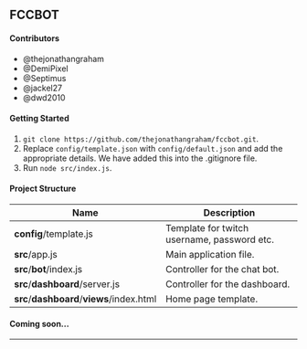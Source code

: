 ## FCCBOT

#### Contributors

 - @thejonathangraham
 - @DemiPixel
 - @Septimus
 - @jackel27
 - @dwd2010

#### Getting Started

1. ` git clone https://github.com/thejonathangraham/fccbot.git `.
2. Replace `config/template.json` with `config/default.json` and add the appropriate details. We have added this into the .gitignore file.
3. Run ` node src/index.js `.

#### Project Structure

| Name                               | Description                                                 |
| ---------------------------------- | ------------------------------------------------------------ |
| **config**/template.js             | Template for twitch username, password etc.  |
| **src**/app.js                 | Main application file.                          |
| **src**/**bot**/index.js   | Controller for the chat bot.                 |
| **src**/**dashboard**/server.js          | Controller for the dashboard.                      |
| **src**/**dashboard**/**views**/index.html       | Home page template.                                |

#### Coming soon...


----------
